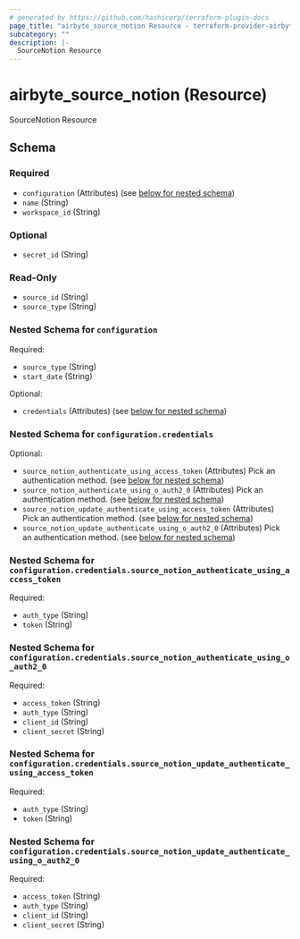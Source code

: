 ```yaml
---
# generated by https://github.com/hashicorp/terraform-plugin-docs
page_title: "airbyte_source_notion Resource - terraform-provider-airbyte"
subcategory: ""
description: |-
  SourceNotion Resource
---
```


# airbyte_source_notion (Resource)

SourceNotion Resource



<!-- schema generated by tfplugindocs -->
## Schema

### Required

- `configuration` (Attributes) (see [below for nested schema](#nestedatt--configuration))
- `name` (String)
- `workspace_id` (String)

### Optional

- `secret_id` (String)

### Read-Only

- `source_id` (String)
- `source_type` (String)

<a id="nestedatt--configuration"></a>
### Nested Schema for `configuration`

Required:

- `source_type` (String)
- `start_date` (String)

Optional:

- `credentials` (Attributes) (see [below for nested schema](#nestedatt--configuration--credentials))

<a id="nestedatt--configuration--credentials"></a>
### Nested Schema for `configuration.credentials`

Optional:

- `source_notion_authenticate_using_access_token` (Attributes) Pick an authentication method. (see [below for nested schema](#nestedatt--configuration--credentials--source_notion_authenticate_using_access_token))
- `source_notion_authenticate_using_o_auth2_0` (Attributes) Pick an authentication method. (see [below for nested schema](#nestedatt--configuration--credentials--source_notion_authenticate_using_o_auth2_0))
- `source_notion_update_authenticate_using_access_token` (Attributes) Pick an authentication method. (see [below for nested schema](#nestedatt--configuration--credentials--source_notion_update_authenticate_using_access_token))
- `source_notion_update_authenticate_using_o_auth2_0` (Attributes) Pick an authentication method. (see [below for nested schema](#nestedatt--configuration--credentials--source_notion_update_authenticate_using_o_auth2_0))

<a id="nestedatt--configuration--credentials--source_notion_authenticate_using_access_token"></a>
### Nested Schema for `configuration.credentials.source_notion_authenticate_using_access_token`

Required:

- `auth_type` (String)
- `token` (String)


<a id="nestedatt--configuration--credentials--source_notion_authenticate_using_o_auth2_0"></a>
### Nested Schema for `configuration.credentials.source_notion_authenticate_using_o_auth2_0`

Required:

- `access_token` (String)
- `auth_type` (String)
- `client_id` (String)
- `client_secret` (String)


<a id="nestedatt--configuration--credentials--source_notion_update_authenticate_using_access_token"></a>
### Nested Schema for `configuration.credentials.source_notion_update_authenticate_using_access_token`

Required:

- `auth_type` (String)
- `token` (String)


<a id="nestedatt--configuration--credentials--source_notion_update_authenticate_using_o_auth2_0"></a>
### Nested Schema for `configuration.credentials.source_notion_update_authenticate_using_o_auth2_0`

Required:

- `access_token` (String)
- `auth_type` (String)
- `client_id` (String)
- `client_secret` (String)


